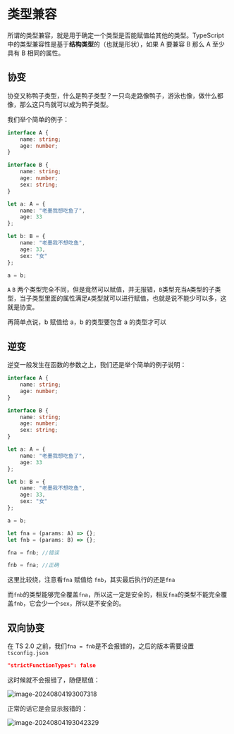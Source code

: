 # 类型兼容

所谓的类型兼容，就是用于确定一个类型是否能赋值给其他的类型。TypeScript 中的类型兼容性是基于**结构类型**的（也就是形状），如果 A 要兼容 B 那么 A 至少具有 B 相同的属性。

## 协变

协变又称鸭子类型，什么是鸭子类型？一只鸟走路像鸭子，游泳也像，做什么都像，那么这只鸟就可以成为鸭子类型。

我们举个简单的例子：

```ts
interface A {
	name: string;
	age: number;
}

interface B {
	name: string;
	age: number;
	sex: string;
}

let a: A = {
	name: "老墨我想吃鱼了",
	age: 33
};

let b: B = {
	name: "老墨我不想吃鱼",
	age: 33,
	sex: "女"
};

a = b;
```

`A` `B` 两个类型完全不同，但是竟然可以赋值，并无报错，`B`类型充当`A`类型的子类型，当子类型里面的属性满足`A`类型就可以进行赋值，也就是说不能少可以多，这就是协变。

再简单点说，b 赋值给 a，b 的类型要包含 a 的类型才可以

## 逆变

逆变一般发生在函数的参数之上，我们还是举个简单的例子说明：

```ts
interface A {
	name: string;
	age: number;
}

interface B {
	name: string;
	age: number;
	sex: string;
}

let a: A = {
	name: "老墨我想吃鱼了",
	age: 33
};

let b: B = {
	name: "老墨我不想吃鱼",
	age: 33,
	sex: "女"
};

a = b;

let fna = (params: A) => {};
let fnb = (params: B) => {};

fna = fnb; //错误

fnb = fna; //正确
```

这里比较绕，注意看`fna` 赋值给 `fnb`，其实最后执行的还是`fna`

而`fnb`的类型能够完全覆盖`fna`，所以这一定是安全的，相反`fna`的类型不能完全覆盖`fnb`，它会少一个`sex`，所以是不安全的。

## 双向协变

在 TS 2.0 之前，我们`fna = fnb`是不会报错的，之后的版本需要设置`tsconfig.json`

```json
"strictFunctionTypes": false
```

这时候就不会报错了，随便赋值：

![image-20240804193007318](https://chen-1320883525.cos.ap-chengdu.myqcloud.com/img/image-20240804193007318.png)

正常的话它是会显示报错的：

![image-20240804193042329](https://chen-1320883525.cos.ap-chengdu.myqcloud.com/img/image-20240804193042329.png)
